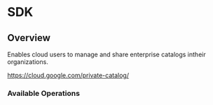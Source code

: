 # SDK

## Overview

Enables cloud users to manage and share enterprise catalogs intheir organizations.

<https://cloud.google.com/private-catalog/>
### Available Operations

